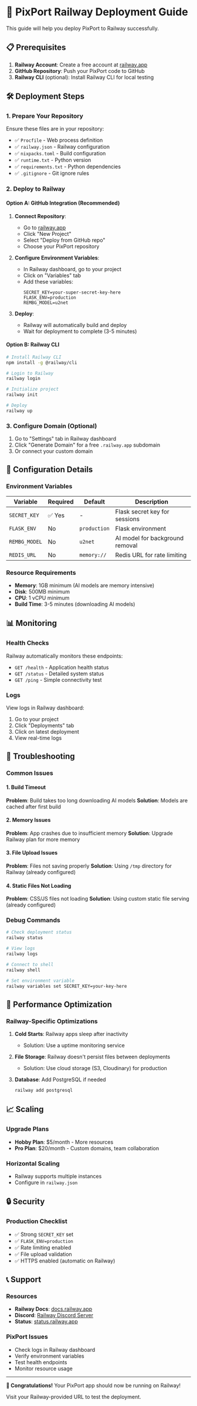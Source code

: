# 🚀 PixPort Railway Deployment Guide

This guide will help you deploy PixPort to Railway successfully.

## 📋 Prerequisites

1. **Railway Account**: Create a free account at [railway.app](https://railway.app)
2. **GitHub Repository**: Push your PixPort code to GitHub
3. **Railway CLI** (optional): Install Railway CLI for local testing

## 🛠️ Deployment Steps

### 1. Prepare Your Repository

Ensure these files are in your repository:
- ✅ `Procfile` - Web process definition
- ✅ `railway.json` - Railway configuration
- ✅ `nixpacks.toml` - Build configuration
- ✅ `runtime.txt` - Python version
- ✅ `requirements.txt` - Python dependencies
- ✅ `.gitignore` - Git ignore rules

### 2. Deploy to Railway

#### Option A: GitHub Integration (Recommended)

1. **Connect Repository**:
   - Go to [railway.app](https://railway.app)
   - Click "New Project"
   - Select "Deploy from GitHub repo"
   - Choose your PixPort repository

2. **Configure Environment Variables**:
   - In Railway dashboard, go to your project
   - Click on "Variables" tab
   - Add these variables:
     ```
     SECRET_KEY=your-super-secret-key-here
     FLASK_ENV=production
     REMBG_MODEL=u2net
     ```

3. **Deploy**:
   - Railway will automatically build and deploy
   - Wait for deployment to complete (3-5 minutes)

#### Option B: Railway CLI

```bash
# Install Railway CLI
npm install -g @railway/cli

# Login to Railway
railway login

# Initialize project
railway init

# Deploy
railway up
```

### 3. Configure Domain (Optional)

1. Go to "Settings" tab in Railway dashboard
2. Click "Generate Domain" for a free `.railway.app` subdomain
3. Or connect your custom domain

## 🔧 Configuration Details

### Environment Variables

| Variable | Required | Default | Description |
|----------|----------|---------|-------------|
| `SECRET_KEY` | ✅ Yes | - | Flask secret key for sessions |
| `FLASK_ENV` | No | `production` | Flask environment |
| `REMBG_MODEL` | No | `u2net` | AI model for background removal |
| `REDIS_URL` | No | `memory://` | Redis URL for rate limiting |

### Resource Requirements

- **Memory**: 1GB minimum (AI models are memory intensive)
- **Disk**: 500MB minimum
- **CPU**: 1 vCPU minimum
- **Build Time**: 3-5 minutes (downloading AI models)

## 📊 Monitoring

### Health Checks

Railway automatically monitors these endpoints:
- `GET /health` - Application health status
- `GET /status` - Detailed system status
- `GET /ping` - Simple connectivity test

### Logs

View logs in Railway dashboard:
1. Go to your project
2. Click "Deployments" tab
3. Click on latest deployment
4. View real-time logs

## 🐛 Troubleshooting

### Common Issues

#### 1. Build Timeout
**Problem**: Build takes too long downloading AI models
**Solution**: Models are cached after first build

#### 2. Memory Issues
**Problem**: App crashes due to insufficient memory
**Solution**: Upgrade Railway plan for more memory

#### 3. File Upload Issues
**Problem**: Files not saving properly
**Solution**: Using `/tmp` directory for Railway (already configured)

#### 4. Static Files Not Loading
**Problem**: CSS/JS files not loading
**Solution**: Using custom static file serving (already configured)

### Debug Commands

```bash
# Check deployment status
railway status

# View logs
railway logs

# Connect to shell
railway shell

# Set environment variable
railway variables set SECRET_KEY=your-key-here
```

## 🚀 Performance Optimization

### Railway-Specific Optimizations

1. **Cold Starts**: Railway apps sleep after inactivity
   - Solution: Use a uptime monitoring service

2. **File Storage**: Railway doesn't persist files between deployments
   - Solution: Use cloud storage (S3, Cloudinary) for production

3. **Database**: Add PostgreSQL if needed
   ```bash
   railway add postgresql
   ```

## 📈 Scaling

### Upgrade Plans
- **Hobby Plan**: $5/month - More resources
- **Pro Plan**: $20/month - Custom domains, team collaboration

### Horizontal Scaling
- Railway supports multiple instances
- Configure in `railway.json`

## 🔒 Security

### Production Checklist
- ✅ Strong `SECRET_KEY` set
- ✅ `FLASK_ENV=production`
- ✅ Rate limiting enabled
- ✅ File upload validation
- ✅ HTTPS enabled (automatic on Railway)

## 📞 Support

### Resources
- **Railway Docs**: [docs.railway.app](https://docs.railway.app)
- **Discord**: [Railway Discord Server](https://discord.gg/railway)
- **Status**: [status.railway.app](https://status.railway.app)

### PixPort Issues
- Check logs in Railway dashboard
- Verify environment variables
- Test health endpoints
- Monitor resource usage

---

**🎉 Congratulations!** Your PixPort app should now be running on Railway!

Visit your Railway-provided URL to test the deployment.
